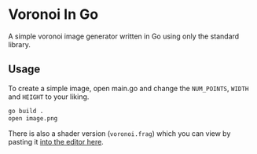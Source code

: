 # Voronoi In Go

A simple voronoi image generator written in Go using only the standard library.

## Usage

To create a simple image, open main.go and change the `NUM_POINTS`, `WIDTH` and `HEIGHT` to your liking.

```bash
go build .
open image.png
```

There is also a shader version (`voronoi.frag`) which you can view by pasting it [into the editor here](https://thebookofshaders.com/edit.php).
